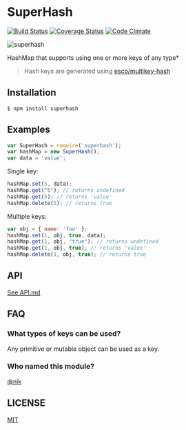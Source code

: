 SuperHash
========

[![Build Status](https://travis-ci.org/esco/superhash.svg?branch=master)](https://travis-ci.org/esco/superhash) [![Coverage Status](https://coveralls.io/repos/esco/superhash/badge.png)](https://coveralls.io/r/esco/superhash) [![Code Climate](https://codeclimate.com/github/esco/superhash/badges/gpa.svg)](https://codeclimate.com/github/esco/superhash)

![superhash](http://i.imgur.com/JcPuyeW.png)

HashMap that supports using one or more keys of any type*

>Hash keys are generated using [esco/multikey-hash](https://github.com/esco/multikey-hash)

## Installation

```
$ npm install superhash
```

## Examples

```js
var SuperHash = require('superhash');
var hashMap = new SuperHash();
var data = 'value';
```

Single key:
```js
hashMap.set(5, data);
hashMap.get("5"); // returns undefined
hashMap.get(5); // returns 'value'
hashMap.delete(5); // returns true
```

Multiple keys:
```js
var obj = { name: 'foo' };
hashMap.set(1, obj, true, data);
hashMap.get(1, obj, "true"); // returns undefined
hashMap.get(1, obj, true); // returns 'value'
hashMap.delete(1, obj, true); // returns true
```

## API
[See API.md][api-url]

## FAQ

### What types of keys can be used?

Any primitive or mutable object can be used as a key.

### Who named this module?
[@nik](http://github.com/nik)

## LICENSE
[MIT][license-url]

[license-url]: LICENSE
[api-url]: API.md
